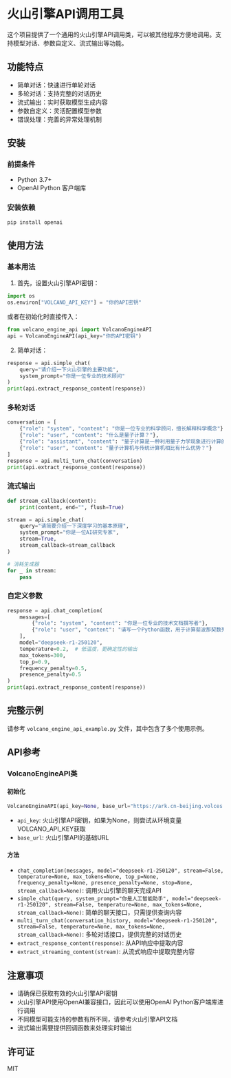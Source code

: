 # 火山引擎API调用工具

这个项目提供了一个通用的火山引擎API调用类，可以被其他程序方便地调用。支持模型对话、参数自定义、流式输出等功能。

## 功能特点

- 简单对话：快速进行单轮对话
- 多轮对话：支持完整的对话历史
- 流式输出：实时获取模型生成内容
- 参数自定义：灵活配置模型参数
- 错误处理：完善的异常处理机制

## 安装

### 前提条件

- Python 3.7+
- OpenAI Python 客户端库

### 安装依赖

```bash
pip install openai
```

## 使用方法

### 基本用法

1. 首先，设置火山引擎API密钥：

```python
import os
os.environ["VOLCANO_API_KEY"] = "你的API密钥"
```

或者在初始化时直接传入：

```python
from volcano_engine_api import VolcanoEngineAPI
api = VolcanoEngineAPI(api_key="你的API密钥")
```

2. 简单对话：

```python
response = api.simple_chat(
    query="请介绍一下火山引擎的主要功能",
    system_prompt="你是一位专业的技术顾问"
)
print(api.extract_response_content(response))
```

### 多轮对话

```python
conversation = [
    {"role": "system", "content": "你是一位专业的科学顾问，擅长解释科学概念"},
    {"role": "user", "content": "什么是量子计算？"},
    {"role": "assistant", "content": "量子计算是一种利用量子力学现象进行计算的技术..."},
    {"role": "user", "content": "量子计算机与传统计算机相比有什么优势？"}
]
response = api.multi_turn_chat(conversation)
print(api.extract_response_content(response))
```

### 流式输出

```python
def stream_callback(content):
    print(content, end="", flush=True)

stream = api.simple_chat(
    query="请简要介绍一下深度学习的基本原理",
    system_prompt="你是一位AI研究专家",
    stream=True,
    stream_callback=stream_callback
)

# 消耗生成器
for _ in stream:
    pass
```

### 自定义参数

```python
response = api.chat_completion(
    messages=[
        {"role": "system", "content": "你是一位专业的技术文档撰写者"},
        {"role": "user", "content": "请写一个Python函数，用于计算斐波那契数列"}
    ],
    model="deepseek-r1-250120",
    temperature=0.2,  # 低温度，更确定性的输出
    max_tokens=300,
    top_p=0.9,
    frequency_penalty=0.5,
    presence_penalty=0.5
)
print(api.extract_response_content(response))
```

## 完整示例

请参考 `volcano_engine_api_example.py` 文件，其中包含了多个使用示例。

## API参考

### VolcanoEngineAPI类

#### 初始化

```python
VolcanoEngineAPI(api_key=None, base_url="https://ark.cn-beijing.volces.com/api/v3")
```

- `api_key`: 火山引擎API密钥，如果为None，则尝试从环境变量VOLCANO_API_KEY获取
- `base_url`: 火山引擎API的基础URL

#### 方法

- `chat_completion(messages, model="deepseek-r1-250120", stream=False, temperature=None, max_tokens=None, top_p=None, frequency_penalty=None, presence_penalty=None, stop=None, stream_callback=None)`: 调用火山引擎的聊天完成API
- `simple_chat(query, system_prompt="你是人工智能助手", model="deepseek-r1-250120", stream=False, temperature=None, max_tokens=None, stream_callback=None)`: 简单的聊天接口，只需提供查询内容
- `multi_turn_chat(conversation_history, model="deepseek-r1-250120", stream=False, temperature=None, max_tokens=None, stream_callback=None)`: 多轮对话接口，提供完整的对话历史
- `extract_response_content(response)`: 从API响应中提取内容
- `extract_streaming_content(stream)`: 从流式响应中提取完整内容

## 注意事项

- 请确保已获取有效的火山引擎API密钥
- 火山引擎API使用OpenAI兼容接口，因此可以使用OpenAI Python客户端库进行调用
- 不同模型可能支持的参数有所不同，请参考火山引擎API文档
- 流式输出需要提供回调函数来处理实时输出

## 许可证

MIT 